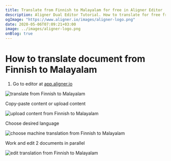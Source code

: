 ```yaml
---
title: Translate from Finnish to Malayalam for free in Aligner Editor
description: Aligner Dual Editor Tutorial. How to translate for free from Finnish to Malayalam. Aligner is multilingual document management platform. 
ogImage: "https://www.aligner.io/images/aligner-logo.png"
date: 2020-05-06T07:09:21+03:00
image: ../images/aligner-logo.png
onBlog: true
---
```


# How to translate document from Finnish to Malayalam

1. Go to editor at [app.aligner.io](https://app.aligner.io "Aligner App web page")

![translate from Finnish to Malayalam](../aligner-blank-editor.png "translate from Finnish to Malayalam")

Copy-paste content or upload content

![upload content from Finnish to Malayalam](../aligner-uploaded-document.png "upload content from Finnish to Malayalam")

Choose desired language

![choose machine translation from Finnish to Malayalam](../aligner-language-dropdown.png "choose machine translation from Finnish to Malayalam")

Work and edit 2 documents in parallel

![edit translation from Finnish to Malayalam](../aligner-double-sitded-editor.png "edit translation from Finnish to Malayalam")

